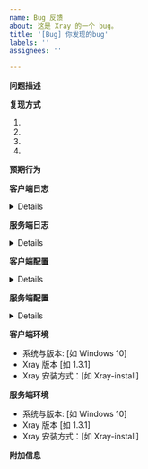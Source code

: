 ```yaml
---
name: Bug 反馈
about: 这是 Xray 的一个 bug。
title: '[Bug] 你发现的bug'
labels: ''
assignees: ''

---
```


<!-- 感谢您的反馈！
1. 请先确认您提交的是 Xray-Core 的 Bug，而非使用咨询，抑或是第三方程序的 Bug。如果您不确定，请在 Telegram 群中反馈。
2. Bug：软件运行中因为 **程序本身有错误** 而造成的功能不正常。(Reference: Wikipedia)
3. 请先查询已有的 Issues 与 Discussions ，并且详细阅读文档的相关内容。如果您提出的是已知的问题，此 issue 将有可能被关闭。
4. 请不要轻易提出类似“不能使用某功能”的问题。这往往是你自己的问题。
5. 您需要完整地完成下列内容，否则此 issue 可能不会被处理。
6. 请 *务必* 确保不包含任何个人隐私信息。
-->

**问题描述**
<!-- 请清晰简洁地描述此问题。-->

**复现方式**
<!-- 复现此步骤的过程: -->
1.
2.
3.
4.

**预期行为**
<!-- 请清晰简洁地描述您期望的的行为。-->

**客户端日志**

<details>

```
请删除此行，并在此处粘贴客户端日志


```

</details>

**服务端日志**

<details>

```
请删除此行，并在此处粘贴服务端日志


```

</details>

**客户端配置**

<details>

```json
请删除此行，并在此处粘贴客户端配置


```

</details>

**服务端配置**

<details>

```json
请删除此行，并在此处粘贴服务端日志


```

</details>

**客户端环境**
 - 系统与版本: [如 Windows 10]
 - Xray 版本 [如 1.3.1]
 - Xray 安装方式：[如 Xray-install]

**服务端环境**
 - 系统与版本: [如 Windows 10]
 - Xray 版本 [如 1.3.1]
 - Xray 安装方式：[如 Xray-install]

**附加信息**
<!-- 如果您有额外的信息，请在此处说明。-->
